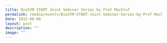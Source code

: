 ```yaml
---
title: BioSYM START Joint Seminar Series by Prof Machluf
permalink: /media/events/BioSYM-START-Joint-Seminar-Series-by-Prof-Machluf/
date: 2015-08-06
layout: post
description: ""
image: ""
---
```

